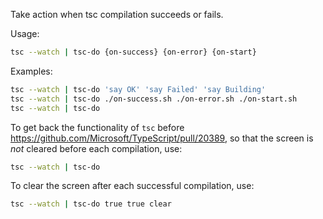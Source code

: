 Take action when tsc compilation succeeds or fails.


Usage:
```bash
tsc --watch | tsc-do {on-success} {on-error} {on-start}
```

Examples:
```bash
tsc --watch | tsc-do 'say OK' 'say Failed' 'say Building'
tsc --watch | tsc-do ./on-success.sh ./on-error.sh ./on-start.sh
tsc --watch | tsc-do
```

To get back the functionality of `tsc` before https://github.com/Microsoft/TypeScript/pull/20389, 
so that the screen is *not* cleared before each compilation, use:

```bash
tsc --watch | tsc-do
```

To clear the screen after each successful compilation, use:
```bash
tsc --watch | tsc-do true true clear
```
